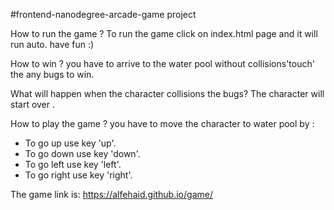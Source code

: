 #frontend-nanodegree-arcade-game project

How to run the game ?
To run the game click on index.html page and it will run auto. have fun :)

How to win ?
you have to arrive to the water pool without collisions'touch' the any bugs to win.

What will happen when the character collisions the bugs?
The character will start over .

How to play the game ?
you have to move the character to water pool by :
- To go up use key 'up'.
- To go down use key 'down'.
- To go left use key 'left'.
- To go right use key 'right'.

The game link is:
https://alfehaid.github.io/game/

